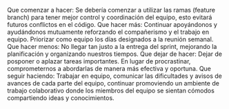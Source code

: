 Que comenzar a hacer: Se debería comenzar a utilizar las ramas (feature branch) para tener mejor control y coordinación del equipo, esto evitará futuros conflictos en el código.
Que hacer más:  Continuar apoyándonos y ayudándonos mutuamente reforzando el compañerismo y el trabajo en equipo. Priorizar como equipo los días designados a la reunión semanal. 
Que hacer menos: No llegar tan justo a la entrega del sprint, mejorando la planificación y organizando nuestros tiempos.
Que dejar de hacer: Dejar de posponer o aplazar tareas importantes. En lugar de procrastinar, comprometernos a abordarlas de manera más efectiva y oportuna.
Que seguir haciendo: Trabajar en equipo, comunicar las dificultades y avisos de avances de cada parte del equipo, continuar promoviendo un ambiente de trabajo colaborativo donde los miembros del equipo se sientan cómodos compartiendo ideas y conocimientos.
